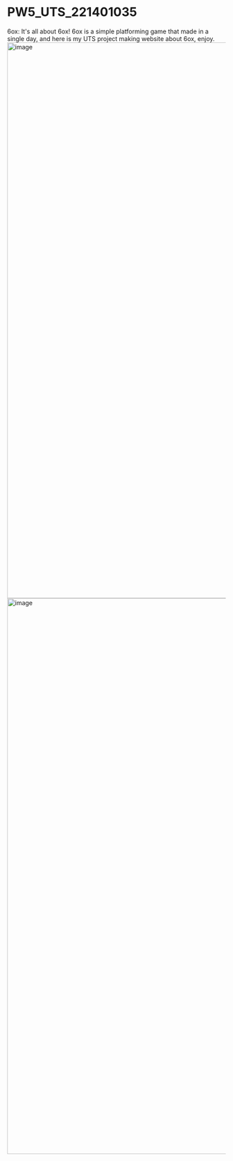 # PW5_UTS_221401035
6ox: It's all about 6ox!
6ox is a simple platforming game that made in a single day, and here is my UTS project making website about 6ox, enjoy.
<img width="1280" alt="image" src="https://github.com/Jojoium/PW5_UTS_221401035/assets/114537894/b54a7ffd-ca0e-4f30-9790-ab6570a4d9fa">
<img width="1280" alt="image" src="https://github.com/Jojoium/PW5_UTS_221401035/assets/114537894/62b35f93-f4b8-4e43-ba88-6fe73a571319">

